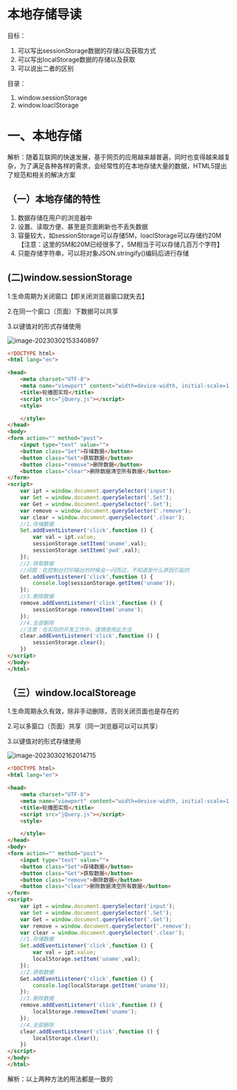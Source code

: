 # 本地存储导读

目标：

1. 可以写出sessionStorage数据的存储以及获取方式
2. 可以写出localStorage数据的存储以及获取
3. 可以说出二者的区别

目录：

1. window.sessionStorage
2. window.loaclStorage

# 一、本地存储

解析：随着互联网的快速发展，基于网页的应用越来越普遍，同时也变得越来越复杂，为了满足各种各样的需求，会经常性的在本地存储大量的数据，HTML5提出了规范和相关的解决方案

## （一）本地存储的特性

1. 数据存储在用户的浏览器中
2. 设置、读取方便、甚至是页面刷新也不丢失数据
3. 容量较大，如sessionStorage可以存储5M，loaclStorage可以存储约20M【注意：这里的5M和20M已经很多了，5M相当于可以存储几百万个字符】
4. 只能存储字符串，可以将对象JSON.stringify()编码后进行存储

## (二)window.sessionStorage

1.生命周期为关闭窗口【即关闭浏览器窗口就失去】

2.在同一个窗口（页面）下数据可以共享

3.以键值对的形式存储使用

![image-20230302153340897](C:\Users\谭磊\AppData\Roaming\Typora\typora-user-images\image-20230302153340897.png)

```html
<!DOCTYPE html>
<html lang="en">

<head>
    <meta charset="UTF-8">
    <meta name="viewport" content="width=device-width, initial-scale=1.0">
    <title>轮播图实现</title>
    <script src="jQuery.js"></script>
    <style>

    </style>
</head>
<body>
<form action="" method="post">
    <input type="text" value="">
    <button class="Set">存储数据</button>
    <button class="Get">获取数据</button>
    <button class="remove">删除数据</button>
    <button class="clear">删除数据清空所有数据</button>
</form>
<script>
    var ipt = window.document.querySelector('input');
    var Set = window.document.querySelector('.Set');
    var Get = window.document.querySelector('.Get');
    var remove = window.document.querySelector('.remove');
    var clear = window.document.querySelector('.clear');
    //1.存储数据
    Set.addEventListener('click',function () {
        var val = ipt.value;
        sessionStorage.setItem('uname',val);
        sessionStorage.setItem('pwd',val);
    });
    //2.获取数据
    //问题：在控制台打印输出的时候会一闪而过，不知道是什么原因引起的
    Get.addEventListener('click',function () {
        console.log(sessionStorage.getItem('uname'));
    });
    //3.删除数据
    remove.addEventListener('click',function () {
        sessionStorage.removeItem('uname');
    });
    //4.全部删除
    //注意：在实际的开发工作中，谨慎使用此方法
    clear.addEventListener('click',function () {
        sessionStorage.clear();
    })
</script>
</body>
</html>
```

## （三）window.localStoreage

1.生命周期永久有效，除非手动删除，否则关闭页面也是存在的

2.可以多窗口（页面）共享（同一浏览器可以可以共享）

3.以键值对的形式存储使用

![image-20230302162014715](C:\Users\谭磊\AppData\Roaming\Typora\typora-user-images\image-20230302162014715.png)

```html
<!DOCTYPE html>
<html lang="en">

<head>
    <meta charset="UTF-8">
    <meta name="viewport" content="width=device-width, initial-scale=1.0">
    <title>轮播图实现</title>
    <script src="jQuery.js"></script>
    <style>

    </style>
</head>
<body>
<form action="" method="post">
    <input type="text" value="">
    <button class="Set">存储数据</button>
    <button class="Get">获取数据</button>
    <button class="remove">删除数据</button>
    <button class="clear">删除数据清空所有数据</button>
</form>
<script>
    var ipt = window.document.querySelector('input');
    var Set = window.document.querySelector('.Set');
    var Get = window.document.querySelector('.Get');
    var remove = window.document.querySelector('.remove');
    var clear = window.document.querySelector('.clear');
    //1.存储数据
    Set.addEventListener('click',function () {
        var val = ipt.value;
        localStorage.setItem('uname',val);
    });
    //2.获取数据
    Get.addEventListener('click',function () {
        console.log(localStorage.getItem('uname'));
    });
    //3.删除数据
    remove.addEventListener('click',function () {
        localStorage.removeItem('uname');
    });
    //4.全部删除
    clear.addEventListener('click',function () {
        localStorage.clear();
    })
</script>
</body>
</html>
```

解析：以上两种方法的用法都是一致的